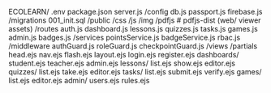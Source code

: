 ECOLEARN/
.env
package.json
server.js
/config
db.js
passport.js
firebase.js
/migrations
001_init.sql
/public
/css
/js
/img
/pdfjs # pdfjs-dist (web/ viewer assets)
/routes
auth.js
dashboard.js
lessons.js
quizzes.js
tasks.js
games.js
admin.js
badges.js
/services
pointsService.js
badgeService.js
rbac.js
/middleware
authGuard.js
roleGuard.js
checkpointGuard.js
/views
/partials
head.ejs
nav.ejs
flash.ejs
layout.ejs
login.ejs
register.ejs
dashboards/
student.ejs
teacher.ejs
admin.ejs
lessons/
list.ejs
show.ejs
editor.ejs
quizzes/
list.ejs
take.ejs
editor.ejs
tasks/
list.ejs
submit.ejs
verify.ejs
games/
list.ejs
editor.ejs
admin/
users.ejs
rules.ejs